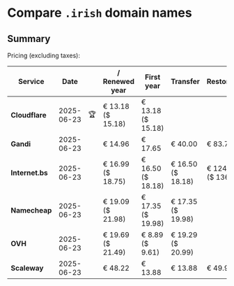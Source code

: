 # Compare `.irish` domain names

## Summary

Pricing (excluding taxes):

| Service | Date |  | / Renewed year | First year | Transfer | Restoration |
|--|--|--|--|--|--|--|
| **Cloudflare** | 2025-06-23 | 🏆 | € 13.18<br>($ 15.18) | € 13.18<br>($ 15.18) |  |  |
| **Gandi** | 2025-06-23 |  | € 14.96 | € 17.65 | € 40.00 | € 83.77 |
| **Internet.bs** | 2025-06-23 |  | € 16.99<br>($ 18.75) | € 16.50<br>($ 18.18) | € 16.50<br>($ 18.18) | € 124.29<br>($ 136.95) |
| **Namecheap** | 2025-06-23 |  | € 19.09<br>($ 21.98) | € 17.35<br>($ 19.98) | € 17.35<br>($ 19.98) |  |
| **OVH** | 2025-06-23 |  | € 19.69<br>($ 21.49) | € 8.89<br>($ 9.61) | € 19.29<br>($ 20.99) |  |
| **Scaleway** | 2025-06-23 |  | € 48.22 | € 13.88 | € 13.88 | € 49.99 |
